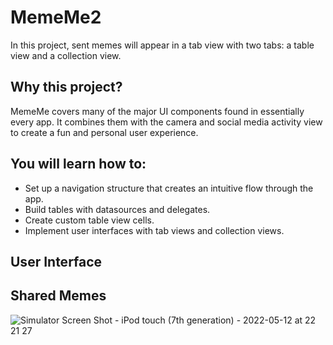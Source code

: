 # MemeMe2
In this project, sent memes will appear in a tab view with two tabs: a table view and a collection view.

## Why this project?
MemeMe covers many of the major UI components found in essentially every app. It combines them with the camera and social media activity view to create a fun and personal user experience.

## You will learn how to:
* Set up a navigation structure that creates an intuitive flow through the app.
* Build tables with datasources and delegates.
* Create custom table view cells.
* Implement user interfaces with tab views and collection views.

## User Interface

## Shared Memes
![Simulator Screen Shot - iPod touch (7th generation) - 2022-05-12 at 22 21 27](https://user-images.githubusercontent.com/92055081/168162266-24ed3c6c-3415-47da-8469-8da96d8582a6.png)


